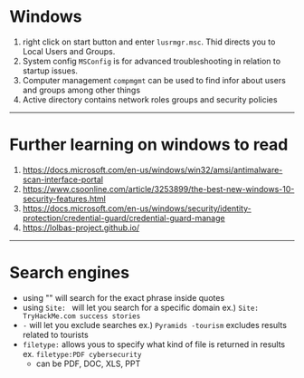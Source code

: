 # Windows
1. right click on start button and enter `lusrmgr.msc`. Thid directs you to Local Users and Groups.
2. System config `MSConfig` is for advanced troubleshooting in relation to startup issues.
3. Computer management `compmgmt` can be used to find infor about users and groups among other things
4. Active directory contains network roles groups and security policies

--- 
# Further learning on windows to read
1. https://docs.microsoft.com/en-us/windows/win32/amsi/antimalware-scan-interface-portal
2. https://www.csoonline.com/article/3253899/the-best-new-windows-10-security-features.html
3. https://docs.microsoft.com/en-us/windows/security/identity-protection/credential-guard/credential-guard-manage
4. https://lolbas-project.github.io/
 ---

 # Search engines
- using "" will search for the exact phrase inside quotes
- using `Site: ` will let you search for a specific domain ex.) `Site: TryHackMe.com success stories`
- `-` will let you exclude searches ex.) `Pyramids -tourism` excludes results related to tourists
- `filetype:` allows yous to specify what kind of file is returned in results ex. `filetype:PDF cybersecurity`
    - can be PDF, DOC, XLS, PPT
